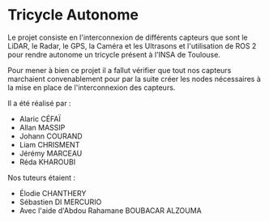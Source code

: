 # Tricycle Autonome

Le projet consiste en l'interconnexion de différents capteurs que sont le LiDAR, le Radar, le GPS, la Caméra et les Ultrasons
et l'utilisation de ROS 2 pour rendre autonome un tricycle présent à l'INSA de Toulouse.

Pour mener à bien ce projet il a fallut vérifier que tout nos capteurs marchaient convenablement pour par la suite créer les nodes 
nécessaires à la mise en place de l'interconnexion des capteurs.

Il a été réalisé par : 
- Alaric CÉFAÏ
- Allan MASSIP
- Johann COURAND
- Liam CHRISMENT
- Jérémy MARCEAU
- Réda KHAROUBI

Nos tuteurs étaient : 
- Élodie CHANTHERY
- Sébastien DI MERCURIO 
- Avec l'aide d'Abdou Rahamane BOUBACAR ALZOUMA
